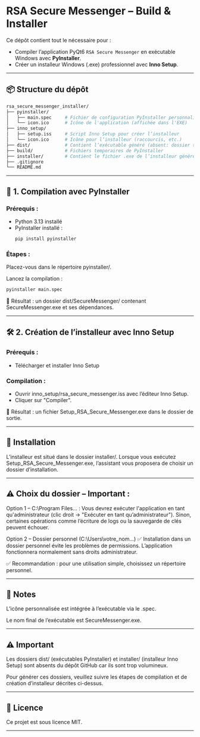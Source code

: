 # RSA Secure Messenger – Build & Installer

Ce dépôt contient tout le nécessaire pour :
- Compiler l’application PyQt6 `RSA Secure Messenger` en exécutable Windows avec **PyInstaller**.
- Créer un installeur Windows (.exe) professionnel avec **Inno Setup**.

---

## 📦 Structure du dépôt
```perl
rsa_secure_messenger_installer/
├── pyinstaller/
│   ├── main.spec     # Fichier de configuration PyInstaller personnalisé
│   └── icon.ico      # Icône de l'application (affichée dans l'EXE)
├── inno_setup/
│   ├── setup.iss     # Script Inno Setup pour créer l’installeur
│   └── icon.ico      # Icône pour l’installeur (raccourcis, etc.)
├── dist/             # Contient l’exécutable généré (absent: dossier trop volumineux pour un dépôt github)
├── build/            # Fichiers temporaires de PyInstaller
├── installer/        # Contient le fichier .exe de l’installeur généré par Inno Setup (absent: dossier trop volumineux pour un dépôt github)
├── .gitignore
└── README.md
```
---

## 🔧 1. Compilation avec PyInstaller

### Prérequis :
- Python 3.13 installé
- PyInstaller installé :  
  ```bash
  pip install pyinstaller
  ```

### Étapes :
Placez-vous dans le répertoire pyinstaller/.

Lancez la compilation :
```bash
pyinstaller main.spec
```

📁 Résultat : un dossier dist/SecureMessenger/ contenant SecureMessenger.exe et ses dépendances.

---

## 🛠️ 2. Création de l’installeur avec Inno Setup

### Prérequis :
- Télécharger et installer Inno Setup

### Compilation :
- Ouvrir inno_setup/rsa_secure_messenger.iss avec l’éditeur Inno Setup.
- Cliquer sur "Compiler".

📁 Résultat : un fichier Setup_RSA_Secure_Messenger.exe dans le dossier de sortie.

---

## 🚀 Installation
L’installeur est situé dans le dossier installer/. Lorsque vous exécutez Setup_RSA_Secure_Messenger.exe, l’assistant vous proposera de choisir un dossier d’installation.

---

## ⚠️ Choix du dossier – Important :
Option 1 – C:\Program Files\... :
Vous devrez exécuter l'application en tant qu'administrateur (clic droit → "Exécuter en tant qu’administrateur"). Sinon, certaines opérations comme l’écriture de logs ou la sauvegarde de clés peuvent échouer.

Option 2 – Dossier personnel (C:\Users\votre_nom\...) ✅
Installation dans un dossier personnel évite les problèmes de permissions. L’application fonctionnera normalement sans droits administrateur.

✅ Recommandation : pour une utilisation simple, choisissez un répertoire personnel.

---

## 📝 Notes
L’icône personnalisée est intégrée à l’exécutable via le .spec.

Le nom final de l’exécutable est SecureMessenger.exe.

---

## ⚠️ Important
Les dossiers dist/ (exécutables PyInstaller) et installer/ (installeur Inno Setup) sont absents du dépôt GitHub car ils sont trop volumineux.

Pour générer ces dossiers, veuillez suivre les étapes de compilation et de création d’installeur décrites ci-dessus.

---

## 📃 Licence
Ce projet est sous licence MIT.


---

